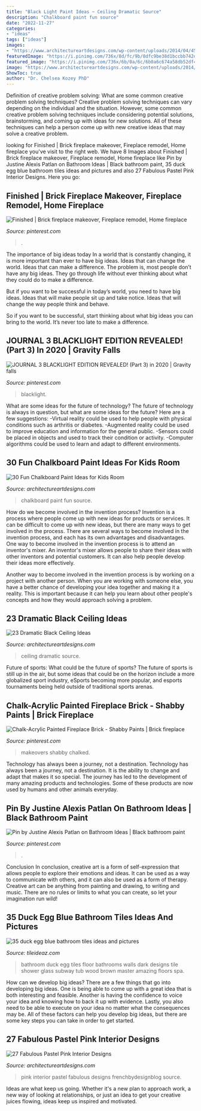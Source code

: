 ```yaml
---
title: "Black Light Paint Ideas ~ Ceiling Dramatic Source"
description: "Chalkboard paint fun source"
date: "2022-11-27"
categories:
- "ideas"
tags: ["ideas"]
images:
- "https://www.architectureartdesigns.com/wp-content/uploads/2014/04/45-630x896.jpg"
featuredImage: "https://i.pinimg.com/736x/8d/fc/9b/8dfc9be38d1bccbb742d1ebe7b6766b8.jpg"
featured_image: "https://i.pinimg.com/736x/6b/0a/6c/6b0a6c674a58db52df45aef36a1a5695.jpg"
image: "https://www.architectureartdesigns.com/wp-content/uploads/2014/04/45-630x896.jpg"
ShowToc: true
author: "Dr. Chelsea Kozey PhD"
---
```



Definition of creative problem solving: What are some common creative problem solving techniques?
Creative problem solving techniques can vary depending on the individual and the situation. However, some common creative problem solving techniques include considering potential solutions, brainstorming, and coming up with ideas for new solutions. All of these techniques can help a person come up with new creative ideas that may solve a creative problem.

	

		
looking for Finished | Brick fireplace makeover, Fireplace remodel, Home fireplace you've visit to the right web. We have 8 Images about Finished | Brick fireplace makeover, Fireplace remodel, Home fireplace like Pin by Justine Alexis Patlan on Bathroom Ideas | Black bathroom paint, 35 duck egg blue bathroom tiles ideas and pictures and also 27 Fabulous Pastel Pink Interior Designs. Here you go:
		
    
## Finished | Brick Fireplace Makeover, Fireplace Remodel, Home Fireplace

<img loading=lazy src="https://i.pinimg.com/736x/83/c0/90/83c09050f6f2b91b99bd9897c763baf8.jpg" onerror="this.onerror=null;this.src='https://tse3.mm.bing.net/th?id=OIP.FRwQ48xZUwHT3pNUfNANCAHaJ3&amp;pid=15.1';" alt="Finished | Brick fireplace makeover, Fireplace remodel, Home fireplace">

_Source: pinterest.com_

>. 

	

The importance of big ideas today
In a world that is constantly changing, it is more important than ever to have big ideas. Ideas that can change the world. Ideas that can make a difference.
The problem is, most people don’t have any big ideas. They go through life without ever thinking about what they could do to make a difference.

But if you want to be successful in today’s world, you need to have big ideas. Ideas that will make people sit up and take notice. Ideas that will change the way people think and behave.

So if you want to be successful, start thinking about what big ideas you can bring to the world. It’s never too late to make a difference.

    
## JOURNAL 3 BLACKLIGHT EDITION REVEALED! (Part 3) In 2020 | Gravity Falls

<img loading=lazy src="https://i.pinimg.com/736x/8d/fc/9b/8dfc9be38d1bccbb742d1ebe7b6766b8.jpg" onerror="this.onerror=null;this.src='https://tse1.mm.bing.net/th?id=OIP.vp7jT3mvBai7wDD96bgzuAHaJ3&amp;pid=15.1';" alt="JOURNAL 3 BLACKLIGHT EDITION REVEALED! (Part 3) in 2020 | Gravity falls">

_Source: pinterest.com_

>blacklight. 

	

What are some ideas for the future of technology?
The future of technology is always in question, but what are some ideas for the future? Here are a few suggestions: 
-Virtual reality could be used to help people with physical conditions such as arthritis or diabetes. 
-Augmented reality could be used to improve education and information for the general public. 
-Sensors could be placed in objects and used to track their condition or activity. 
-Computer algorithms could be used to learn and adapt to different environments.

    
## 30 Fun Chalkboard Paint Ideas For Kids Room

<img loading=lazy src="https://www.architectureartdesigns.com/wp-content/uploads/2014/01/1215.jpg" onerror="this.onerror=null;this.src='https://tse4.mm.bing.net/th?id=OIP.bwPn8-ekeD9u131U1mEofAAAAA&amp;pid=15.1';" alt="30 Fun Chalkboard Paint Ideas for Kids Room">

_Source: architectureartdesigns.com_

>chalkboard paint fun source. 

	

How do we become involved in the invention process?
Invention is a process where people come up with new ideas for products or services. It can be difficult to come up with new ideas, but there are many ways to get involved in the process. There are several ways to become involved in the invention process, and each has its own advantages and disadvantages.
One way to become involved in the invention process is to attend an inventor's mixer. An inventor's mixer allows people to share their ideas with other inventors and potential customers. It can also help people develop their ideas more effectively.

Another way to become involved in the invention process is by working on a project with another person. When you are working with someone else, you have a better chance of developing your idea together and making it a reality. This is important because it can help you learn about other people's concepts and how they would approach solving a problem.

    
## 23 Dramatic Black Ceiling Ideas

<img loading=lazy src="https://www.architectureartdesigns.com/wp-content/uploads/2013/11/1318.jpg" onerror="this.onerror=null;this.src='https://tse3.mm.bing.net/th?id=OIP.EJqR0-B2mHZl89B37q2nugHaKH&amp;pid=15.1';" alt="23 Dramatic Black Ceiling Ideas">

_Source: architectureartdesigns.com_

>ceiling dramatic source. 

	

Future of sports: What could be the future of sports?
The future of sports is still up in the air, but some ideas that could be on the horizon include a more globalized sport industry, eSports becoming more popular, and esports tournaments being held outside of traditional sports arenas.

    
## Chalk-Acrylic Painted Fireplace Brick - Shabby Paints | Brick Fireplace

<img loading=lazy src="https://i.pinimg.com/736x/57/1c/21/571c21ee925ee8346713570b1def4475--update-brick-fireplace-paint-brick-fireplaces.jpg" onerror="this.onerror=null;this.src='https://tse1.mm.bing.net/th?id=OIP.7KWS8Yt2SGyTrjCbBW5vKwHaKK&amp;pid=15.1';" alt="Chalk-Acrylic Painted Fireplace Brick - Shabby Paints | Brick fireplace">

_Source: pinterest.com_

>makeovers shabby chalked. 

	

Technology has always been a journey, not a destination.
Technology has always been a journey, not a destination. It is the ability to change and adapt that makes it so special. The journey has led to the development of many amazing products and technologies. Some of these products are now used by humans and other animals everyday.

    
## Pin By Justine Alexis Patlan On Bathroom Ideas | Black Bathroom Paint

<img loading=lazy src="https://i.pinimg.com/736x/6b/0a/6c/6b0a6c674a58db52df45aef36a1a5695.jpg" onerror="this.onerror=null;this.src='https://tse3.mm.bing.net/th?id=OIP.2ecVwUJfwNOFX8MWuONmdwHaKN&amp;pid=15.1';" alt="Pin by Justine Alexis Patlan on Bathroom Ideas | Black bathroom paint">

_Source: pinterest.com_

>. 

	

Conclusion
In conclusion, creative art is a form of self-expression that allows people to explore their emotions and ideas. It can be used as a way to communicate with others, and it can also be used as a form of therapy. Creative art can be anything from painting and drawing, to writing and music. There are no rules or limits to what you can create, so let your imagination run wild!

    
## 35 Duck Egg Blue Bathroom Tiles Ideas And Pictures

<img loading=lazy src="http://www.tileideaz.com/wp-content/uploads/2015/03/duck_egg_blue_bathroom_tiles_2.jpg" onerror="this.onerror=null;this.src='https://tse1.mm.bing.net/th?id=OIP.QWoI0Q2QbgdsE59tueeLlgHaJ3&amp;pid=15.1';" alt="35 duck egg blue bathroom tiles ideas and pictures">

_Source: tileideaz.com_

>bathroom duck egg tiles floor bathrooms walls dark designs tile shower glass subway tub wood brown master amazing floors spa. 

	

How can we develop big ideas?
There are a few things that go into developing big ideas. One is being able to come up with a great idea that is both interesting and feasible. Another is having the confidence to voice your idea and knowing how to back it up with evidence. Lastly, you also need to be able to execute on your idea no matter what the consequences may be. All of these factors can help you develop big ideas, but there are some key steps you can take in order to get started.

    
## 27 Fabulous Pastel Pink Interior Designs

<img loading=lazy src="https://www.architectureartdesigns.com/wp-content/uploads/2014/04/45-630x896.jpg" onerror="this.onerror=null;this.src='https://tse2.mm.bing.net/th?id=OIP.0fQDH6FJwwo3qPenv8eM-AHaKi&amp;pid=15.1';" alt="27 Fabulous Pastel Pink Interior Designs">

_Source: architectureartdesigns.com_

>pink interior pastel fabulous designs frenchbydesignblog source. 

	

Ideas are what keep us going. Whether it's a new plan to approach work, a new way of looking at relationships, or just an idea to get your creative juices flowing, ideas keep us inspired and motivated.

